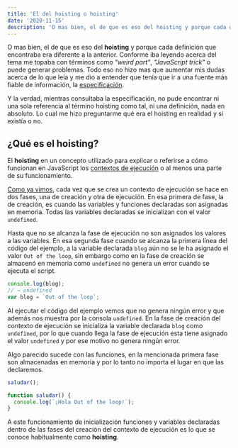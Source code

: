 ```yaml
---
title: 'El del hoisting o hoisting'
date: '2020-11-15'
description: 'O mas bien, el de que es eso del hoisting y porque cada definición que encontraba era diferente a la anterior.'
---
```


O mas bien, el de que es eso del **hoisting** y porque cada definición que encontraba era diferente a la anterior. Conforme iba leyendo acerca del tema me topaba con términos como _"weird part"_, _"JavaScript trick"_ o puede generar problemas. Todo eso no hizo mas que aumentar mis dudas acerca de lo que leía y me dio a entender que tenía que ir a una fuente más fiable de información, la [especificación](https://tc39.es/ecma262/).

Y la verdad, mientras consultaba la especificación, no pude encontrar ni una sola referencia al término hoisting como tal, ni una definición, nada en absoluto. Lo cual me hizo preguntarme qué era el hoisting en realidad y si existía o no.

## ¿Qué es el hoisting?

El **hoisting** en un concepto utilizado para explicar o referirse a cómo funcionan en JavaScript los [contextos de ejecución](/execution-context-contexto-ejecucion/) o al menos una parte de su funcionamiento.

[Como ya vimos](/execution-context-contexto-ejecucion/#el-execution-context-en-detalle), cada vez que se crea un contexto de ejecución se hace en dos fases, una de creación y otra de ejecución. En esa primera de fase, la de creación, es cuando las variables y funciones declaradas son asignadas en memoria. Todas las variables declaradas se inicializan con el valor `undefined`.

Hasta que no se alcanza la fase de ejecución no son asignados los valores a las variables. En esa segunda fase cuando se alcanza la primera línea del código del ejemplo, a la variable declarada `blog` aún no se le ha asignado el valor `Out of the loop`, sin embargo como en la fase de creación se almacenó en memoria como `undefined` no genera un error cuando se ejecuta el script.

```JavaScript
console.log(blog);
// → undefined
var blog = `Out of the loop`;
```

Al ejecutar el código del ejemplo vemos que no genera ningún error y que además nos muestra por la consola `undefined`. En la fase de creación del contexto de ejecución se inicializa la variable declarada `blog` como `undefined`, por lo que cuando llega la fase de ejecución esta tiene asignado el valor `undefined` y por ese motivo no genera ningún error.

Algo parecido sucede con las funciones, en la mencionada primera fase son almacenadas en memoria y por lo tanto no importa el lugar en que las declaremos.

```JavaScript
saludar();

function saludar() {
  console.log(`¡Hola Out of the loop!`);
}
```

A este funcionamiento de inicialización funciones y variables declaradas dentro de las fases del creación del contexto de ejecución es lo que se conoce habitualmente como **hoisting**.